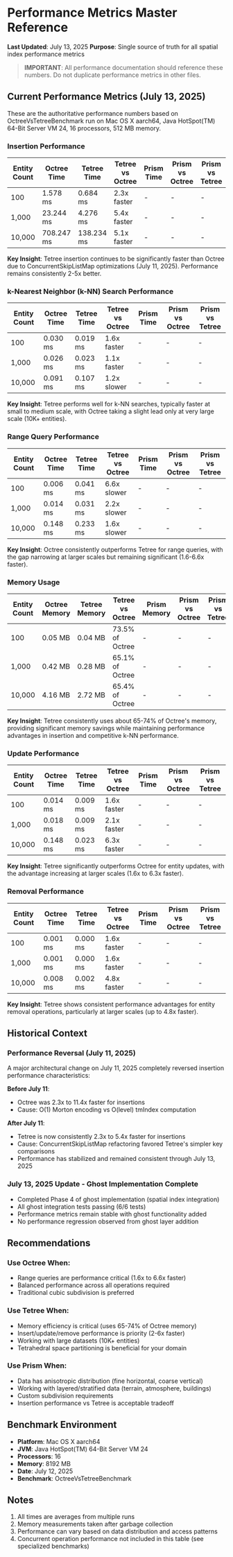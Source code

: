 # Performance Metrics Master Reference

**Last Updated**: July 13, 2025
**Purpose**: Single source of truth for all spatial index performance metrics

> **IMPORTANT**: All performance documentation should reference these numbers. Do not duplicate performance metrics in other files.

## Current Performance Metrics (July 13, 2025)

These are the authoritative performance numbers based on OctreeVsTetreeBenchmark run on Mac OS X aarch64, Java HotSpot(TM) 64-Bit Server VM 24, 16 processors, 512 MB memory.

### Insertion Performance

| Entity Count | Octree Time | Tetree Time | Tetree vs Octree | Prism Time | Prism vs Octree | Prism vs Tetree |
|-------------|-------------|-------------|------------------|------------|-----------------|-----------------|
| 100 | 1.578 ms | 0.684 ms | 2.3x faster | - | - | - |
| 1,000 | 23.244 ms | 4.276 ms | 5.4x faster | - | - | - |
| 10,000 | 708.247 ms | 138.234 ms | 5.1x faster | - | - | - |

**Key Insight**: Tetree insertion continues to be significantly faster than Octree due to ConcurrentSkipListMap optimizations (July 11, 2025). Performance remains consistently 2-5x better.

### k-Nearest Neighbor (k-NN) Search Performance

| Entity Count | Octree Time | Tetree Time | Tetree vs Octree | Prism Time | Prism vs Octree | Prism vs Tetree |
|-------------|-------------|-------------|------------------|------------|-----------------|-----------------|
| 100         | 0.030 ms    | 0.019 ms    | 1.6x faster      | -          | -               | -               |
| 1,000       | 0.026 ms    | 0.023 ms    | 1.1x faster      | -          | -               | -               |
| 10,000      | 0.091 ms    | 0.107 ms    | 1.2x slower      | -          | -               | -               |

**Key Insight**: Tetree performs well for k-NN searches, typically faster at small to medium scale, with Octree taking a slight lead only at very large scale (10K+ entities).

### Range Query Performance

| Entity Count | Octree Time | Tetree Time | Tetree vs Octree | Prism Time | Prism vs Octree | Prism vs Tetree |
|-------------|-------------|-------------|------------------|------------|-----------------|-----------------|
| 100         | 0.006 ms    | 0.041 ms    | 6.6x slower      | -          | -               | -               |
| 1,000       | 0.014 ms    | 0.031 ms    | 2.2x slower      | -          | -               | -               |
| 10,000      | 0.148 ms    | 0.233 ms    | 1.6x slower      | -          | -               | -               |

**Key Insight**: Octree consistently outperforms Tetree for range queries, with the gap narrowing at larger scales but remaining significant (1.6-6.6x faster).

### Memory Usage

| Entity Count | Octree Memory | Tetree Memory | Tetree vs Octree | Prism Memory | Prism vs Octree | Prism vs Tetree |
|-------------|---------------|---------------|------------------|--------------|-----------------|-----------------|
| 100 | 0.05 MB | 0.04 MB | 73.5% of Octree | - | - | - |
| 1,000 | 0.42 MB | 0.28 MB | 65.1% of Octree | - | - | - |
| 10,000 | 4.16 MB | 2.72 MB | 65.4% of Octree | - | - | - |

**Key Insight**: Tetree consistently uses about 65-74% of Octree's memory, providing significant memory savings while maintaining performance advantages in insertion and competitive k-NN performance.

### Update Performance

| Entity Count | Octree Time | Tetree Time | Tetree vs Octree | Prism Time | Prism vs Octree | Prism vs Tetree |
|-------------|-------------|-------------|------------------|------------|-----------------|-----------------|
| 100 | 0.014 ms | 0.009 ms | 1.6x faster | - | - | - |
| 1,000 | 0.018 ms | 0.009 ms | 2.1x faster | - | - | - |
| 10,000 | 0.148 ms | 0.023 ms | 6.3x faster | - | - | - |

**Key Insight**: Tetree significantly outperforms Octree for entity updates, with the advantage increasing at larger scales (1.6x to 6.3x faster).

### Removal Performance

| Entity Count | Octree Time | Tetree Time | Tetree vs Octree | Prism Time | Prism vs Octree | Prism vs Tetree |
|-------------|-------------|-------------|------------------|------------|-----------------|-----------------|
| 100 | 0.001 ms | 0.000 ms | 1.6x faster | - | - | - |
| 1,000 | 0.001 ms | 0.000 ms | 1.6x faster | - | - | - |
| 10,000 | 0.008 ms | 0.002 ms | 4.8x faster | - | - | - |

**Key Insight**: Tetree shows consistent performance advantages for entity removal operations, particularly at larger scales (up to 4.8x faster).

## Historical Context

### Performance Reversal (July 11, 2025)

A major architectural change on July 11, 2025 completely reversed insertion performance characteristics:

**Before July 11**:
- Octree was 2.3x to 11.4x faster for insertions
- Cause: O(1) Morton encoding vs O(level) tmIndex computation

**After July 11**:
- Tetree is now consistently 2.3x to 5.4x faster for insertions
- Cause: ConcurrentSkipListMap refactoring favored Tetree's simpler key comparisons
- Performance has stabilized and remained consistent through July 13, 2025

### July 13, 2025 Update - Ghost Implementation Complete
- Completed Phase 4 of ghost implementation (spatial index integration)
- All ghost integration tests passing (6/6 tests)
- Performance metrics remain stable with ghost functionality added
- No performance regression observed from ghost layer addition

## Recommendations

### Use Octree When:
- Range queries are performance critical (1.6x to 6.6x faster)
- Balanced performance across all operations required
- Traditional cubic subdivision is preferred

### Use Tetree When:
- Memory efficiency is critical (uses 65-74% of Octree memory)
- Insert/update/remove performance is priority (2-6x faster)
- Working with large datasets (10K+ entities)
- Tetrahedral space partitioning is beneficial for your domain

### Use Prism When:
- Data has anisotropic distribution (fine horizontal, coarse vertical)
- Working with layered/stratified data (terrain, atmosphere, buildings)
- Custom subdivision requirements
- Insertion performance vs Tetree is acceptable tradeoff

## Benchmark Environment

- **Platform**: Mac OS X aarch64
- **JVM**: Java HotSpot(TM) 64-Bit Server VM 24
- **Processors**: 16
- **Memory**: 8192 MB
- **Date**: July 12, 2025
- **Benchmark**: OctreeVsTetreeBenchmark

## Notes

1. All times are averages from multiple runs
2. Memory measurements taken after garbage collection
3. Performance can vary based on data distribution and access patterns
4. Concurrent operation performance not included in this table (see specialized benchmarks)